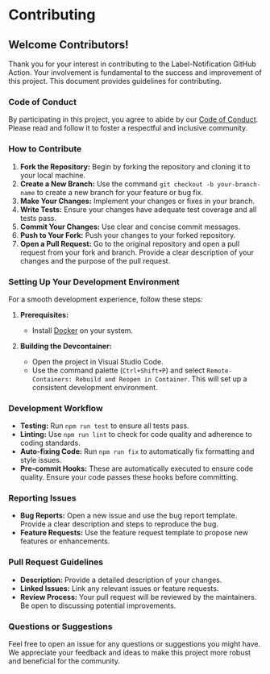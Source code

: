 # Contributing

## Welcome Contributors!

Thank you for your interest in contributing to the Label-Notification GitHub Action. Your involvement is fundamental to the success and improvement of this project. This document provides guidelines for contributing.

### Code of Conduct

By participating in this project, you agree to abide by our [Code of Conduct](CODE_OF_CONDUCT.md). Please read and follow it to foster a respectful and inclusive community.

### How to Contribute

1. **Fork the Repository:** Begin by forking the repository and cloning it to your local machine.
2. **Create a New Branch:** Use the command `git checkout -b your-branch-name` to create a new branch for your feature or bug fix.
3. **Make Your Changes:** Implement your changes or fixes in your branch.
4. **Write Tests:** Ensure your changes have adequate test coverage and all tests pass.
5. **Commit Your Changes:** Use clear and concise commit messages.
6. **Push to Your Fork:** Push your changes to your forked repository.
7. **Open a Pull Request:** Go to the original repository and open a pull request from your fork and branch. Provide a clear description of your changes and the purpose of the pull request.

### Setting Up Your Development Environment

For a smooth development experience, follow these steps:

1. **Prerequisites:**

   - Install [Docker](https://www.docker.com/get-started) on your system.

2. **Building the Devcontainer:**
   - Open the project in Visual Studio Code.
   - Use the command palette (`Ctrl+Shift+P`) and select `Remote-Containers: Rebuild and Reopen in Container`. This will set up a consistent development environment.

### Development Workflow

- **Testing:** Run `npm run test` to ensure all tests pass.
- **Linting:** Use `npm run lint` to check for code quality and adherence to coding standards.
- **Auto-fixing Code:** Run `npm run fix` to automatically fix formatting and style issues.
- **Pre-commit Hooks:** These are automatically executed to ensure code quality. Ensure your code passes these hooks before committing.

### Reporting Issues

- **Bug Reports:** Open a new issue and use the bug report template. Provide a clear description and steps to reproduce the bug.
- **Feature Requests:** Use the feature request template to propose new features or enhancements.

### Pull Request Guidelines

- **Description:** Provide a detailed description of your changes.
- **Linked Issues:** Link any relevant issues or feature requests.
- **Review Process:** Your pull request will be reviewed by the maintainers. Be open to discussing potential improvements.

### Questions or Suggestions

Feel free to open an issue for any questions or suggestions you might have. We appreciate your feedback and ideas to make this project more robust and beneficial for the community.

